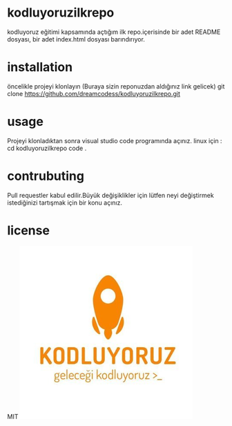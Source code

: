 # kodluyoruzilkrepo
kodluyoruz eğitimi kapsamında açtığım ilk repo.içerisinde bir adet README dosyası, bir adet index.html dosyası barındırıyor.
# installation 
öncelikle projeyi klonlayın (Buraya sizin reponuzdan aldığınız link gelicek)
git clone https://github.com/dreamcodess/kodluyoruzilkrepo.git
# usage
Projeyi klonladıktan sonra visual studio code programında açınız.
linux için : 
cd kodluyoruzilkrepo
code .
# contrubuting
Pull requestler kabul edilir.Büyük değişiklikler için lütfen neyi değiştirmek istediğinizi tartışmak için bir konu açınız.
# license 
MIT
![Kodluyoruz Logo](https://raw.githubusercontent.com/Kodluyoruz/taskforce/git/git/markdown-nedir-nasil-kullaniriz-/figures/kodluyoruz_logo.jpg)

